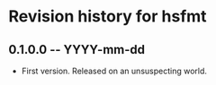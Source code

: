 # Revision history for hsfmt

## 0.1.0.0  -- YYYY-mm-dd

* First version. Released on an unsuspecting world.

